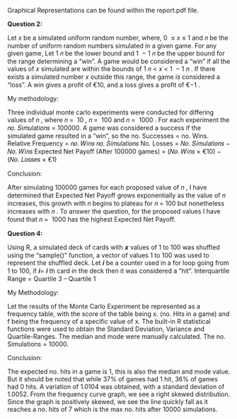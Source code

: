 Graphical Representations can be found within the report.pdf file.

**Question 2:**

Let 𝑥 be a simulated uniform random number, where, 0  ≤ 𝑥 ≤ 1 and 𝑛 be the number of uniform
random numbers simulated in a given game. For any given game,
Let 1
𝑛
be the lower bound and 1  −
1
𝑛
be the upper bound for the range determining a “win”.
A game would be considered a “win” if all the values of 𝑥 simulated are within the bounds of 1
𝑛
< 𝑥 <
1  −
1
𝑛
. If there exists a simulated number 𝑥 outside this range, the game is considered a “loss”.
A win gives a profit of €10, and a loss gives a profit of €−1 .

My methodology:

Three individual monte carlo experiments were conducted for differing values of 𝑛 , where 𝑛 =  10 ,
𝑛 =  100 and 𝑛 =  1000 . For each experiment the 𝑛𝑜. 𝑆𝑖𝑚𝑢𝑙𝑎𝑡𝑖𝑜𝑛𝑠 = 100000. A game was
considered a success if the simulated game resulted in a “win”, so the no. Successes = no. Wins.
Relative Frequency =
𝑛𝑜. 𝑊𝑖𝑛𝑠
𝑛𝑜. 𝑆𝑖𝑚𝑢𝑙𝑎𝑡𝑖𝑜𝑛𝑠
No. Losses = 𝑁𝑜. 𝑆𝑖𝑚𝑢𝑙𝑎𝑡𝑖𝑜𝑛𝑠 − 𝑁𝑜. 𝑊𝑖𝑛𝑠
Expected Net Payoff (After 100000 games) = (𝑁𝑜. 𝑊𝑖𝑛𝑠 × €10) − (𝑁𝑜. 𝐿𝑜𝑠𝑠𝑒𝑠 × €1)

Conclusion:

After simulating 100000 games for each proposed value of 𝑛 , I have determined that Expected Net
Payoff grows exponentially as the value of 𝑛 increases, this growth with 𝑛 begins to plateau for 𝑛 =
100 but nonetheless increases with 𝑛 . To answer the question, for the proposed values I have found
that 𝑛 =  1000 has the highest Expected Net Payoff.

**Question 4:**

Using R, a simulated deck of cards with 𝒙 values of 1 to 100 was shuffled using the “sample()”
function, a vector of values 1 to 100 was used to represent the shuffled deck. Let 𝒊 be a counter used
in a for loop going from 1 to 100, if 𝒊= 𝒊
th card in the deck then it was considered a “hit”.
Interquartile Range = Quartile 3 – Quartile 1

My Methodology:

Let the results of the Monte Carlo Experiment be represented as a frequency table, with the score of
the table being x. (no. Hits in a game) and f being the frequency of a specific value of x. The built-in
R statistical functions were used to obtain the Standard Deviation, Variance and Quartile-Ranges.
The median and mode were manually calculated. The no. Simulations = 10000.

Conclusion:

The expected no. hits in a game is 1, this is also the median and mode value. But it should be noted
that while 37% of games had 1 hit, 36% of games had 0 hits. A variation of 1.0104 was obtained, with
a standard deviation of 1.0052. From the frequency curve graph, we see a right skewed distribution.
Since the graph is positively skewed, we see the line quickly fall as it reaches a no. hits of 7 which is
the max no. hits after 10000 simulations.

